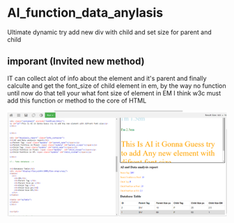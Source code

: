 # AI_function_data_anylasis

Ultimate dynamic try add new div with child and set size for parent and child

## imporant (Invited new method)

IT can collect alot of info about the element and it's parent and finally calculte and get the font_size
of child element in em, by the way no function until now do that tell your what font size of element in EM
I think w3c must add this function or method to the core of HTML 

<img src="fapp1.PNG">
